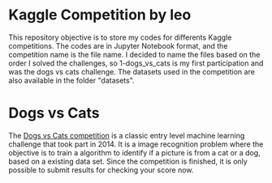 # Kaggle Competition by leo

This repository objective is to store my codes for differents Kaggle competitions. The codes are in Jupyter Notebook format, and the competition name is the file name. I decided to name the files based on the order I solved the challenges, so 1-dogs_vs_cats is my first participation and was the dogs vs cats challenge. The datasets used in the competition are also available in the folder "datasets".

# Dogs vs Cats

The [Dogs vs Cats competition](https://www.kaggle.com/c/dogs-vs-cats-redux-kernels-edition) is a classic entry level machine learning challenge that took part in 2014. It is a image recognition problem where the objective is to train a algorithm to identify if a picture is from a cat or a dog, based on a existing data set. Since the competition is finished, it is only possible to submit results for checking your score now.

